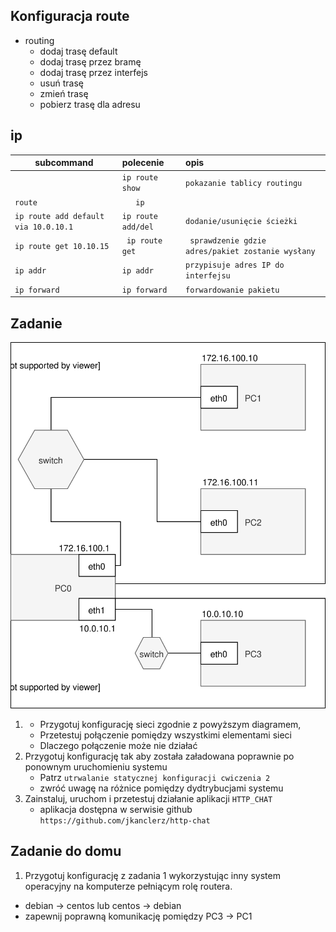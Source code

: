 Konfiguracja route
------------------

* routing
    * dodaj trasę default
    * dodaj trasę przez bramę
    * dodaj trasę przez interfejs
    * usuń trasę
    * zmień trasę
    * pobierz trasę dla adresu
     
ip 
-------------------------
| subcommand    |  polecenie   | opis  |
|---------------|:--------------|:--------------|
|               |``ip route show``|``pokazanie tablicy routingu``| 
|   ``route``    |       ``    ip    ``                  | |
|`` ip route add default via 10.0.10.1 ``  |   ``ip route add/del``             |``dodanie/usunięcie ścieżki`` |
|   ``ip route get 10.10.15``    |    `` ip route get``                          |`` sprawdzenie gdzie adres/pakiet zostanie wysłany`` |
|   ``ip addr``    |      ``ip addr``                          |``przypisuje adres IP do interfejsu `` |
|   ``ip forward``    |      ``ip forward``                          |``forwardowanie pakietu`` |




Zadanie
------------

![zadanie 4](https://github.com/marjolaMachnik/sk-2019/blob/master/cwiczenia-4/pobrane.svg)

1.
   * Przygotuj konfigurację sieci zgodnie z powyższym diagramem, 
   * Przetestuj połączenie pomiędzy wszystkimi elementami sieci
   * Dlaczego połączenie może nie działać
2. Przygotuj konfigurację tak aby została załadowana poprawnie po ponownym uruchomieniu systemu
   * Patrz ``utrwalanie statycznej konfiguracji cwiczenia 2``
   * zwróć uwagę na różnice pomiędzy dydtrybucjami systemu
3. Zainstaluj, uruchom i przetestuj działanie aplikacji ``HTTP_CHAT``
   * aplikacja dostępna w serwisie github ``https://github.com/jkanclerz/http-chat``

Zadanie do domu
---------------

1. Przygotuj konfigurację z zadania 1 wykorzystując inny system operacyjny na komputerze pełniącym rolę routera.
  * debian -> centos lub centos -> debian
  * zapewnij poprawną komunikację pomiędzy PC3 -> PC1
